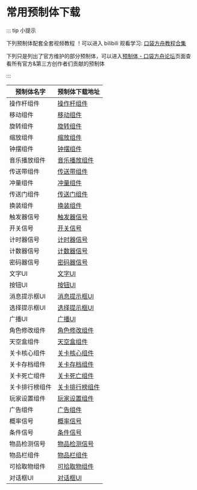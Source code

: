 # 常用预制体下载

::: tip 小提示

下列预制体配套全套视频教程 ！可以进入 bilibili 观看学习: [口袋方舟教程合集](https://space.bilibili.com/3537113119197710/channel/collectiondetail?sid=2451975)

下列只是列出了官方维护的部分预制体，可以进入[预制体 - 口袋方舟论坛](https://forum.ark.online/plugin.php?id=one_market&action=list&aid=2)页面查看所有官方&第三方创作者们贡献的预制体

:::

| 预制体名字     | 预制体下载地址                                               |
| -------------- | ------------------------------------------------------------ |
| 操作杆组件     | [操作杆组件](https://forum.ark.online/plugin.php?id=one_market&action=item&sid=8) |
| 移动组件       | [移动组件](https://forum.ark.online/plugin.php?id=one_market&action=item&sid=9) |
| 旋转组件       | [旋转组件](https://forum.ark.online/plugin.php?id=one_market&action=item&sid=10) |
| 缩放组件       | [缩放组件](https://forum.ark.online/plugin.php?id=one_market&action=item&sid=11) |
| 钟摆组件       | [钟摆组件](https://forum.ark.online/plugin.php?id=one_market&action=item&sid=6) |
| 音乐播放组件   | [音乐播放组件](https://forum.ark.online/plugin.php?id=one_market&action=item&sid=5) |
| 传送带组件     | [传送带组件](https://forum.ark.online/plugin.php?id=one_market&action=item&sid=17) |
| 冲量组件       | [冲量组件](https://forum.ark.online/plugin.php?id=one_market&action=item&sid=18) |
| 传送门组件     | [传送门组件](https://forum.ark.online/plugin.php?id=one_market&action=item&sid=19) |
| 换装组件       | [换装组件](https://forum.ark.online/plugin.php?id=one_market&action=item&sid=20) |
| 触发器信号     | [触发器信号](https://forum.ark.online/plugin.php?id=one_market&action=item&sid=12) |
| 开关信号       | [开关信号](https://forum.ark.online/plugin.php?id=one_market&action=item&sid=13) |
| 计时器信号     | [计时器信号](https://forum.ark.online/plugin.php?id=one_market&action=item&sid=15) |
| 计数器信号     | [计数器信号](https://forum.ark.online/plugin.php?id=one_market&action=item&sid=16) |
| 密码器信号     | [密码器信号](https://forum.ark.online/plugin.php?id=one_market&action=item&sid=14) |
| 文字UI         | [文字UI](https://forum.ark.online/plugin.php?id=one_market&action=item&sid=21) |
| 按钮UI         | [按钮UI](https://forum.ark.online/plugin.php?id=one_market&action=item&sid=22) |
| 消息提示框UI   | [消息提示框UI](https://forum.ark.online/plugin.php?id=one_market&action=item&sid=23) |
| 选择提示框UI   | [选择提示框UI](https://forum.ark.online/plugin.php?id=one_market&action=item&sid=7) |
| 广播UI         | [广播UI](https://forum.ark.online/plugin.php?id=one_market&action=item&sid=24) |
| 角色修改组件   | [角色修改组件](https://forum.ark.online/plugin.php?id=one_market&action=item&sid=25) |
| 天空盒组件     | [天空盒组件](https://forum.ark.online/plugin.php?id=one_market&action=item&sid=26) |
| 关卡核心组件   | [关卡核心组件](https://forum.ark.online/plugin.php?id=one_market&action=item&sid=27) |
| 关卡存档组件   | [关卡存档组件](https://forum.ark.online/plugin.php?id=one_market&action=item&sid=28) |
| 关卡死亡组件   | [关卡死亡组件](https://forum.ark.online/plugin.php?id=one_market&action=item&sid=29) |
| 关卡排行榜组件 | [关卡排行榜组件](https://forum.ark.online/plugin.php?id=one_market&action=item&sid=30) |
| 玩家设置组件   | [玩家设置组件](https://forum.ark.online/plugin.php?id=one_market&action=item&sid=31) |
| 广告组件       | [广告组件](https://forum.ark.online/plugin.php?id=one_market&action=item&sid=32) |
| 概率信号       | [概率信号](https://forum.ark.online/plugin.php?id=one_market&action=item&sid=33) |
| 条件信号       | [条件信号](https://forum.ark.online/plugin.php?id=one_market&action=item&sid=34) |
| 物品检测信号   | [物品检测信号](https://forum.ark.online/plugin.php?id=one_market&action=item&sid=36) |
| 物品栏组件     | [物品栏组件](https://forum.ark.online/plugin.php?id=one_market&action=item&sid=35) |
| 可拾取物组件   | [可拾取物组件](https://forum.ark.online/plugin.php?id=one_market&action=item&sid=37) |
| 对话框UI       | [对话框UI](https://forum.ark.online/plugin.php?id=one_market&action=item&sid=38) |

